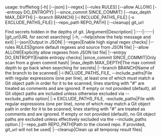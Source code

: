 usage: trufflehog [-h] [--json] [--regex] [--rules RULES] [--allow ALLOW]
                  [--entropy DO_ENTROPY] [--since_commit SINCE_COMMIT]
                  [--max_depth MAX_DEPTH] [--branch BRANCH]
                  [-i INCLUDE_PATHS_FILE] [-x EXCLUDE_PATHS_FILE]
                  [--repo_path REPO_PATH] [--cleanup]
                  git_url

Find secrets hidden in the depths of git.
|Argument|Description|
|:---|:----|
|git_url|URL for secret searching|
|-h, --help|show the help message and exit|
|--json|Output in JSON|
|--regex|Enable high signal regex checks|
|--rules RULES|Ignore default regexes and source from JSON file|
|--allow ALLOW|Explicitly allow regexes from JSON list file|
|--entrpy DO_ENTROPY|Enable entropy checks|
|since_commit SINCE_COMMIT|Only scan from a given commit hash|
|max_depth MAX_DEPTH|The max commit depth to go back when searching for secrets|
|--branch BRANCH|Name of the branch to be scanned|
|-i INCLUDE_PATHS_FILE, --include_paths|File with regular expressions (one per line), at least one of which must match a Git object path in order for it to be scanned; lines starting with "#" are treated as comments and are ignored. If empty or not provided (default), all Git object paths are included unless otherwise excluded via --exclude_paths option|
|-x EXCLUDE_PATHS_FILE, -exclude_paths|File with regular expressions (one per line), none of which may match a Git object path in order for it to be scanned; lines starting with "#" are treated as comments and are ignored. If empty or not provided (default), no Git object paths are excluded unless effectively excluded via the --include_paths option.|
|--repo_path REPO_PATH|Path to the cloned repo. If provided, git_url will not be used|
|--cleanup|Clean up all temporay result files|
